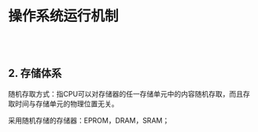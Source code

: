 # 操作系统运行机制

<br>
<br>

## 2. 存储体系

随机存取方式：指CPU可以对存储器的任一存储单元中的内容随机存取，而且存取时间与存储单元的物理位置无关。

采用随机存储的存储器：EPROM，DRAM，SRAM；
